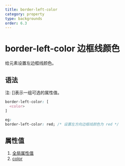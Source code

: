 ```yaml
---
title: border-left-color
category: property
type: backgrounds
order: 6.3
---
```


# border-left-color 边框线颜色

给元素设置左边框线颜色。

## 语法

注: []表示一组可选的属性值。

```css
border-left-color: [
  <color>
]

eg:
border-left-color: red; /* 设置左方向边框线颜色为 red */
```

## 属性值

1. [全局属性值](/front-end/CSS/values#anchor-值类型)
1. [color](/front-end/CSS/values#anchor-值类型)
